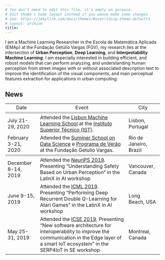 ```yaml
---
# You don't need to edit this file, it's empty on purpose.
# Edit theme's home layout instead if you wanna make some changes
# See: https://jekyllrb.com/docs/themes/#overriding-theme-defaults
# layout: archive
title: 
---
```


I am a Machine Learning Researcher in the Escola de Matemática Aplicada (EMAp) at the Fundação Getúlio Vargas (FGV), my research lies at the intersection of **Urban Perception**, **Deep Learning**, and **Interpretability Machine Learning**. I am especially interested in building efficient, and robust models that can perform analyzing, and understanding human perception from street images with or without associated description text to improve the identification of the visual components, and main perceptual features extraction for applications in urban computing.

## News

<table>
  <tr>
    <td align="center">Date</td>
    <td align="center">Event</td>
    <td align="center">City</td>
  </tr>
  <tr><td colspan="3" align="center" style="background:#cccccc;"></td></tr>
  <tr>
    <td>July 21-29, 2020</td>
    <td>Attended the <a href="http://lxmls.it.pt/2020/">Lisbon Machine Learning School</a> at the <a href="https://tecnico.ulisboa.pt/en/">Instituto Superior Técnico (IST)</a>.</td>
    <td>Lisbon, Portugal</td>
  </tr>
  <tr>
    <td>February 3-21, 2020</td>
    <td>Attended the <a href="https://eventos.fgv.br/summer-school-data-science">Summer School on Data Science</a> e <a href="https://emap.fgv.br/programa-de-verao">Programa de Verão</a> at the Fundação Getulio Vargas.</td>
    <td>Rio de Janeiro, Brazil</td>
  </tr>
  <tr><td colspan="3" align="center" style="background:#cccccc;"></td></tr>
  <tr>
    <td>December 8-14, 2019</td>
    <td>Attended the <a href="https://neurips.cc/">NeuriPS 2019</a>. Presenting “Understanding Safety Based on Urban Perception” in the LatinX in AI workshop</td>
    <td>Vancouver, Canada</td>
  </tr>
  <tr>
    <td>June 9-15, 2019</td>
    <td>Attended the <a href="https://icml.cc//">ICML 2019</a>. Presenting “Performing Deep Recurrent Double Q-Learning for Atari Games” in the LatinX in AI workshop</td>
    <td>Long Beach, USA</td>
  </tr>
  <tr>
    <td>May 25-31, 2019</td>
    <td>Attended the <a href="https://conf.researchr.org/home/icse-2019">ICSE 2019</a>. Presenting “New software architecture for interoperability to improve the communication in the Edge layer of a smart IoT ecosystem” in the SERP4IoT in SE workshop</td>
    <td>Montreal, Canada</td>
  </tr>
</table>

